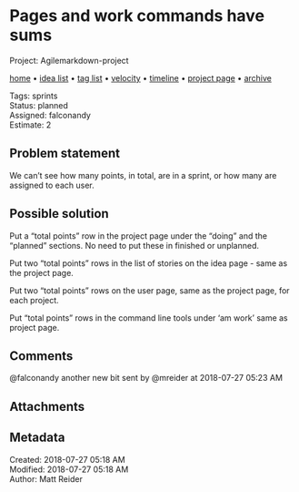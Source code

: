 # Pages and work commands have sums

Project: Agilemarkdown-project

[home](../index.md) • [idea list](../ideas.md) • [tag list](../tags.md) • [velocity](../velocity.md) • [timeline](../timeline.md) • [project page](../agilemarkdown-project.md) • [archive](archive.md)

Tags: sprints  
Status: planned  
Assigned: falconandy  
Estimate: 2  

## Problem statement

We can’t see how many points, in total, are in a sprint, or how many are assigned to each user.

## Possible solution

Put a “total points” row in the project page under the “doing” and the “planned” sections. No need to put these in finished or unplanned.

Put two “total points” rows in the list of stories on the idea page - same as the project page.

Put two “total points” rows on the user page, same as the project page, for each project.

Put “total points” rows in the command line tools under ‘am work’ same as project page.

## Comments

@falconandy another new bit
sent by @mreider at 2018-07-27 05:23 AM

## Attachments

## Metadata

Created: 2018-07-27 05:18 AM  
Modified: 2018-07-27 05:18 AM  
Author: Matt Reider  
